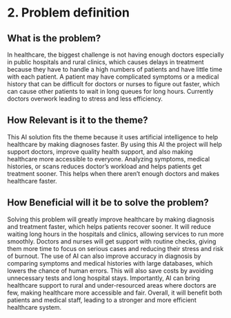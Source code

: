 # 2. Problem definition
## What is the problem?
In healthcare, the biggest challenge is not having enough doctors especially in public hospitals and rural clinics, which causes delays in treatment because they have to handle a high numbers of patients and have little time with each patient. A patient may have complicated symptoms or a medical history that can be difficult for doctors or nurses to figure out faster, which can cause other patients to wait in long queues for long hours. Currently doctors overwork leading to stress and  less efficiency.

## How Relevant is it to the theme?
This AI solution fits the theme because it uses artificial intelligence to help healthcare by making diagnoses faster. By using this AI the project will help support doctors, improve quality health support, and also making healthcare more accessible to everyone. Analyzing symptoms, medical histories, or scans reduces doctor’s workload and helps patients get treatment sooner. This helps when there aren’t enough doctors and makes healthcare faster.

## How Beneficial will it be to solve the problem?
Solving this problem will greatly improve healthcare by making diagnosis and treatment faster, which helps patients recover sooner. It will reduce waiting long hours in the hospitals and clinics, allowing services to run more smoothly. Doctors and nurses will get support with routine checks, giving them more time to focus on serious cases and reducing their stress and risk of burnout. The use of AI can also improve accuracy in diagnosis by comparing symptoms and medical histories with large databases, which lowers the chance of human errors.
This will also save costs by avoiding unnecessary tests and long hospital stays. Importantly, AI can bring healthcare support to rural and under-resourced areas where doctors are few, making healthcare more accessible and fair. Overall, it will benefit both patients and medical staff, leading to a stronger and more efficient healthcare system.
